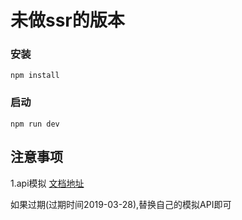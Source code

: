 # 未做ssr的版本

### 安装 
`npm install `

### 启动
`npm run dev`

## 注意事项

1.api模拟  [文档地址](https://www.showapi.com/api/apiList)

如果过期(过期时间2019-03-28),替换自己的模拟API即可
